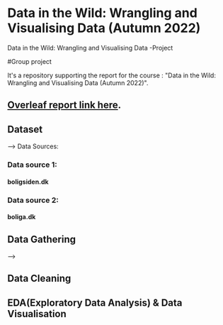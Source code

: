 # Data in the Wild: Wrangling and Visualising Data (Autumn 2022)
Data in the Wild: Wrangling and Visualising Data -Project

#Group project

It's a repository supporting the report for the course : "Data in the Wild: Wrangling and Visualising Data (Autumn 2022)".

## **[Overleaf report link here](https://www.overleaf.com/project/63417ff0607b6d26b51b4e5e "Overleaf link")**.


## Dataset

--> Data Sources:

### Data source 1:
#### boligsiden.dk

### Data source 2:
#### boliga.dk

## Data Gathering

-->

## Data Cleaning 


## EDA(Exploratory Data Analysis) & Data Visualisation
